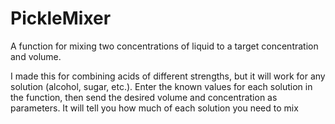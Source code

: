 # PickleMixer
A function for mixing two concentrations of liquid to a target concentration and volume.

I made this for combining acids of different strengths, but it will work for any solution (alcohol, sugar, etc.). Enter the known values for each solution in the function, then send the desired volume and concentration as parameters. It will tell you how much of each solution you need to mix
